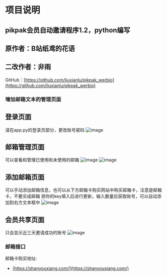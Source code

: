 


# 项目说明

## pikpak会员自动邀请程序1.2，python编写
## 原作者：B站纸鸢的花语
## 二改作者：非雨 
GitHub：[https://github.com/liuxianlu/pikpak_werbio](https://github.com/liuxianlu/pikpak_werbio)

### 增加邮箱文本的管理页面
## 登录页面
请在app.py的登录页部分，更改账号密码
![image](https://github.com/user-attachments/assets/2f890414-ceea-44f4-b07e-88de4f3c9ef0)

## 邮箱管理页面
可以查看和管理已使用和未使用的邮箱
![image](https://github.com/user-attachments/assets/3c3eb2ca-1b94-4d38-ac18-9e2afdf304ce)
![image](https://github.com/user-attachments/assets/291eba7a-1f28-49e3-bd34-83f951c3d713)

## 添加邮箱页面
可以手动添加邮箱信息，也可以从下方邮箱卡购买网站中购买邮箱卡，注意是邮箱卡，不要买成邮箱
把你的key填入后进行更新，输入数量后获取账号，可以自动添加到右方文本框中
![image](https://github.com/user-attachments/assets/ea7c6b0d-10f3-450e-8921-448108f4ddcb)

## 会员共享页面
只会显示近三天邀请成功的账号
![image](https://github.com/user-attachments/assets/a3fc3c51-cc96-4917-9a9c-ddcec9478553)


### 邮箱接口
邮箱卡购买地址:
- [https://shanyouxiang.com/](https://shanyouxiang.com/)





